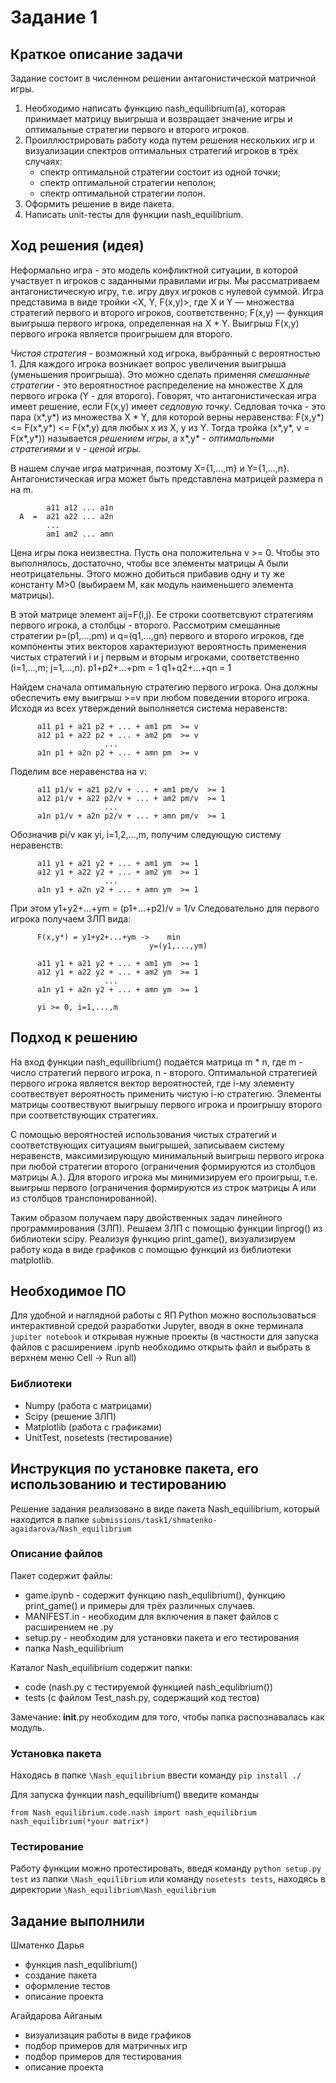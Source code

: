  Задание 1
===============
Краткое описание задачи
----------------
Задание состоит в численном решении антагонистической матричной игры. 

1. Необходимо написать функцию nash_equilibrium(a), которая принимает матрицу выигрыша и возвращает значение игры и оптимальные стратегии первого и второго игроков.
2. Проиллюстрировать работу кода путем решения нескольких игр и визуализации спектров оптимальных стратегий игроков в трёх случаях:
    - спектр оптимальной стратегии состоит из одной точки;
    - спектр оптимальной стратегии неполон;
    - спектр оптимальной стратегии полон.
3. Оформить решение в виде пакета.
4. Написать unit-тесты для функции nash_equilibrium.

Ход решения (идея)
----------------
Неформально игра - это модель конфликтной ситуации, в которой участвует n игроков с заданными правилами игры.
Мы рассматриваем антагонистическую игру, т.е. игру двух игроков с нулевой суммой. Игра представима в виде тройки
<X, Y, F(x,y)>, где X и Y — множества стратегий первого и второго игроков, соответственно; F(x,y) — функция выигрыша первого игрока, определенная на X * Y. Выигрыш F(x,y) первого игрока является проигрышем для второго.

*Чистая стратегия* - возможный ход игрока, выбранный с вероятностью 1. Для каждого игрока возникает вопрос увеличения выигрыша (уменьшения проигрыша). Это можно сделать применяя *смешанные стратегии* - это вероятностное распределение на множестве X для первого игрока (Y - для второго).
Говорят, что антагонистическая игра имеет решение, если F(x,y) имеет *седловую точку*. Седловая точка - это пара (x*,y*) из множества X * Y, для которой верны неравенства: F(x,y*) <= F(x*,y*) <= F(x*,y) для любых x из X, y из Y. Тогда тройка (x*,y*, v = F(x*,y*))
называется *решением игры*, а x*,y* - *оптимальными стратегиями* и v - *ценой игры*.

В нашем случае игра матричная, поэтому X={1,...,m} и Y={1,...,n}.
Антагонистическая игра может быть представлена матрицей размера n на m.
            
            a11 a12 ... a1n
      A  =  a21 a22 ... a2n
            ...
            am1 am2 ... amn
       
Цена игры пока неизвестна. Пусть она положительна v >= 0. Чтобы это выполнялось, достаточно, чтобы все элементы матрицы А были неотрицательны. Этого можно добиться прибавив одну и ту же константу M>0 (выбираем М, как модуль наименьшего элемента матрицы).
       
В этой матрице элемент aij=F(i,j). Ее строки соответсвуют стратегиям первого игрока, а столбцы - второго. Рассмотрим смешанные стратегии p=(p1,...,pm) и q=(q1,...,gn) первого и второго игроков, где компоненты этих векторов характеризуют вероятность применения чистых стратегий i и j первым и вторым игроками, соответственно (i=1,...,m; j=1,...,n). 
p1+p2+...+pm = 1
q1+q2+...+qn = 1

Найдем сначала оптимальную стратегию первого игрока. Она должны обеспечить ему выигрыш >=v при любом поведении второго игрока.
Исходя из всех утверждений выполняется система неравенств:
          
          a11 p1 + a21 p2 + ... + am1 pm  >= v
          a12 p1 + a22 p2 + ... + am2 pm  >= v
                         ... 
          a1n p1 + a2n p2 + ... + amn pm  >= v
          
Поделим все неравенства на v:

          a11 p1/v + a21 p2/v + ... + am1 pm/v  >= 1
          a12 p1/v + a22 p2/v + ... + am2 pm/v  >= 1
                         ... 
          a1n p1/v + a2n p2/v + ... + amn pm/v  >= 1

Обозначив pi/v как yi, i=1,2,...,m, получим следующую систему неравенств:

          a11 y1 + a21 y2 + ... + am1 ym  >= 1
          a12 y1 + a22 y2 + ... + am2 ym  >= 1
                         ... 
          a1n y1 + a2n y2 + ... + amn ym  >= 1
          
При этом y1+y2+...+ym = (p1+...+p2)/v = 1/v
Следовательно для первого игрока получаем ЗЛП вида:

          F(x,y*) = y1+y2+...+ym ->    min
                                   y=(y1,...,ym)

          a11 y1 + a21 y2 + ... + am1 ym  >= 1
          a12 y1 + a22 y2 + ... + am2 ym  >= 1
                         ... 
          a1n y1 + a2n y2 + ... + amn ym  >= 1
          
          yi >= 0, i=1,...,m
          


Подход к решению
----------------
На вход функции nash_equilibrium() подаётся матрица m * n, где m - число стратегий первого игрока, n - второго.
Оптимальной стратегией первого игрока является вектор вероятностей, где i-му элементу соотвествует вероятность применить чистую i-ю стратегию.
Элементы матрицы соотвествуют выигрышу первого игрока и проигрышу второго при соответствующих стратегиях.

С помощью вероятностей использования чистых стратегий и соответствующих ситуациям выигрышей, записываем систему неравенств, 
максимизирующую минимальный выигрыш первого игрока при любой стратегии второго (ограничения формируются из столбцов матрицы А.). 
Для второго игрока мы минимизируем его проигрыш, т.е. выигрыш первого (ограничения формируются из строк матрицы А или из столбцов транспонированной).

Таким образом получаем пару двойственных задач линейного программирования (ЗЛП). Решаем ЗЛП с помощью функции linprog() из библиотеки scipy.
Реализуя функцию print_game(), визуализируем работу кода в виде графиков с помощью функций из библиотеки matplotlib.

Необходимое ПО
---------------
Для удобной и наглядной работы с ЯП Python можно воспользоваться интерактивной средой разработки Jupyter, 
вводя в окне терминала `jupiter notebook` и открывая нужные проекты (в частности для запуска файлов с расширением .ipynb необходимо открыть файл и выбрать в верхнем меню Cell -> Run all)


### Библиотеки
* Numpy (работа с матрицами)
* Scipy (решение ЗЛП)
* Matplotlib (работа с графиками)
* UnitTest, nosetests (тестирование)

Инструкция по установке пакета, его использованию и тестированию
----------------------

Решение задания реализовано в виде пакета Nash_equilibrium, который находится в папке 
`submissions/task1/shmatenko-agaidarova/Nash_equilibrium`

### Описание файлов

Пакет содержит файлы:

* game.ipynb - содержит функцию nash_equlibrium(), функцию print_game() и примеры для трёх различных случаев.
* MANIFEST.in - необходим для включения в пакет файлов с расширением не .py
* setup.py - необходим для установки пакета и его тестирования
* папка Nash_equilibrium

Каталог Nash_equilibrium содержит папки:
* code (nash.py c тестируемой функцией nash_equlibrium())
* tests (с файлом Test_nash.py, содержащий код тестов)

Замечание: __init__.py необходим для того, чтобы папка распознавалась как модуль.

### Установка пакета
Находясь в папке `\Nash_equilibrium` ввести команду `pip install ./`

Для запуска функции nash_equilibrium() введите команды
```
from Nash_equilibrium.code.nash import nash_equilibrium
nash_equilibrium(*your matrix*)
```
### Тестирование
Работу функции можно протестировать, введя команду `python setup.py test` из папки `\Nash_equilibrium` или команду 
`nosetests tests`, находясь в директории `\Nash_equilibrium\Nash_equilibrium`

Задание выполнили
---------------
Шматенко Дарья
* функция nash_equlibrium()
* создание пакета
* оформление тестов
* описание проекта

Агайдарова Айганым
* визуализация работы в виде графиков
* подбор примеров для матричных игр
* подбор примеров для тестирования
* описание проекта
